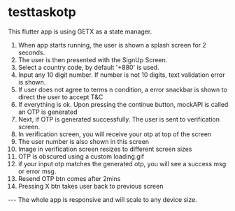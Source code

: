 # testtaskotp
This flutter app is using GETX as a state manager.

1) When app starts running, the user is shown a splash screen for 2 seconds.
2) The user is then presented with the SignUp Screen.
3) Select a country code, by default '+880' is used.
4) Input any 10 digit number. If number is not 10 digits, text validation error is shown.
5) If user does not agree to terms n condition, a error snackbar is shown to direct the user to accept T&C
6) If everything is ok. Upon pressing the continue button, mockAPI is called an OTP is generated
7) Next, if OTP is generated successfully. The user is sent to verification screen.
8) In verification screen, you will receive your otp at top of the screen
9) The user number is also shown in this screen
10) Image in verification screen resizes to different screen sizes 
11) OTP is obscured using a custom loading.gif
12) if your input otp matches the generated otp, you will see a success msg or error msg.
13) Resend OTP btn comes after 2mins
14) Pressing X btn takes user back to previous screen


--- The whole app is responsive and will scale to any device size.
